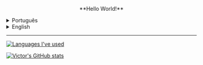 <p align="center">
**Hello World!**
</p>

**<details>**
<summary>Português</summary>

**Estudante de Desenvolvimento Web Full-Stack na [Trybe](https://github.com/tryber)**
  
- - - -
  
**Contato**
   * Email: victoryuritc@yahoo.com
   * LinkedIn: [Victor Yuri Tavares de Camargo](https://www.linkedin.com/in/victor-yuri-tavares-de-camargo/)
  
- - - -

**Hard skills**
   * Front-end
      * Gerenciamento de estado de inputs:
         * HTML, JavaScript, React.js (Class components and Functional Components) & Redux
      * Styles:
         * CSS & Tailwind
      * Testes:
         * Jest & React Testing Library
      * Metodologias ágeis:
         * Scrum & Kanban
   * Back-end
      * Banco de dados relacionais:
         * MySQL
      * Outros:
         * Docker
   * Desenvolvimento de jogos
      * Language:
         * Lua
      * Engines/frameworks:
         * Love2D
- - - -

**Soft skills**
   * Criatividade
   * Liderança
   * Comunicação

- - - -
  
**Informações pessoais**
  
* Origem: Curitiba, Paraná, Brasil
* Estudante desde 21/03/2022
* Hobbies:
   * Escutar variados gêneros musicais, desde Frank Sinatra :tophat: a Pharrell Williams :smile:, de Hans Zimmer :hourglass: a Paolo Nutini :scotland:
   * Desenvolver jogos de aventura, plataforma e construção de cidades em 2D
   * Aprender sobre aspectos culturais de diferentes países, lugares e povos

</details>

<details>
<summary>English</summary>
<br>
  
- - - -

**Full-stack Web Development student at [Trybe](https://github.com/tryber)**
  
- - - -
  
Contact
   * Email: victoryuritc@yahoo.com
   * LinkedIn: [Victor Yuri Tavares de Camargo]()

- - - -
  
Hard skills

   * Front-end
      * Input state management:
         * HTML, JavaScript, React.js (Class components and Functional Components) & Redux
      * Styles:
         * CSS & Tailwind
      * Tests:
         * Jest & React Testing Library
      * Agile methodologies:
         * Scrum & Kanban
   * Back-end
      * Relational database:
         * MySQL
      * Others:
         * Docker
   * Game development
      * Language:
         * Lua
      * Engines/frameworks:
         * Love2D
- - - -
  
**Soft skills**
   * Criativity
   * Leadership
   * Communication
  
- - - -

* Origin: Curitiba, Paraná, Brasil
* Student since 03/21/2022
* Hobbies:
   * Listening diversified music genres, from Frank Sinatra :tophat: to Pharrell Williams :smile:, from Hans Zimmer :hourglass: to Paolo Nutini :scotland:
   * Developing 2D adventure, platform and city-building games
   * Learning about cultural aspects from different countries, places and people
</details>

- - - -

[![Languages I've used](https://github-readme-stats.vercel.app/api/top-langs/?username=VictorYuriTC)](https://github.com/anuraghazra/github-readme-stats)

[![Victor's GitHub stats](https://github-readme-stats.vercel.app/api?username=VictorYuriTC)](https://github.com/anuraghazra/github-readme-stats)


<!--
**VictorYuriTC/VictorYuriTC** is a ✨ _special_ ✨ repository because its `README.md` (this file) appears on your GitHub profile.

Here are some ideas to get you started:

- 🔭 I’m currently working on ...
- 🌱 I’m currently learning ...
- 👯 I’m looking to collaborate on ...
- 🤔 I’m looking for help with ...
- 💬 Ask me about ...
- 📫 How to reach me: ...
- 😄 Pronouns: ...
- ⚡ Fun fact: ...
-->
